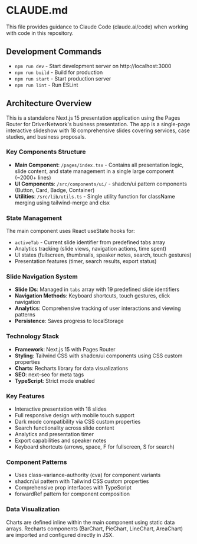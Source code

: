 # CLAUDE.md

This file provides guidance to Claude Code (claude.ai/code) when working with code in this repository.

## Development Commands

- `npm run dev` - Start development server on http://localhost:3000
- `npm run build` - Build for production
- `npm run start` - Start production server
- `npm run lint` - Run ESLint

## Architecture Overview

This is a standalone Next.js 15 presentation application using the Pages Router for DriverNetwork's business presentation. The app is a single-page interactive slideshow with 18 comprehensive slides covering services, case studies, and business proposals.

### Key Components Structure

- **Main Component**: `/pages/index.tsx` - Contains all presentation logic, slide content, and state management in a single large component (~2000+ lines)
- **UI Components**: `/src/components/ui/` - shadcn/ui pattern components (Button, Card, Badge, Container)
- **Utilities**: `/src/lib/utils.ts` - Single utility function for className merging using tailwind-merge and clsx

### State Management

The main component uses React useState hooks for:
- `activeTab` - Current slide identifier from predefined tabs array
- Analytics tracking (slide views, navigation actions, time spent)
- UI states (fullscreen, thumbnails, speaker notes, search, touch gestures)
- Presentation features (timer, search results, export status)

### Slide Navigation System

- **Slide IDs**: Managed in `tabs` array with 19 predefined slide identifiers
- **Navigation Methods**: Keyboard shortcuts, touch gestures, click navigation
- **Analytics**: Comprehensive tracking of user interactions and viewing patterns
- **Persistence**: Saves progress to localStorage

### Technology Stack

- **Framework**: Next.js 15 with Pages Router
- **Styling**: Tailwind CSS with shadcn/ui components using CSS custom properties
- **Charts**: Recharts library for data visualizations
- **SEO**: next-seo for meta tags
- **TypeScript**: Strict mode enabled

### Key Features

- Interactive presentation with 18 slides
- Full responsive design with mobile touch support
- Dark mode compatibility via CSS custom properties
- Search functionality across slide content
- Analytics and presentation timer
- Export capabilities and speaker notes
- Keyboard shortcuts (arrows, space, F for fullscreen, S for search)

### Component Patterns

- Uses class-variance-authority (cva) for component variants
- shadcn/ui pattern with Tailwind CSS custom properties
- Comprehensive prop interfaces with TypeScript
- forwardRef pattern for component composition

### Data Visualization

Charts are defined inline within the main component using static data arrays. Recharts components (BarChart, PieChart, LineChart, AreaChart) are imported and configured directly in JSX.